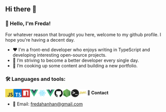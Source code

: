## Hi there 👋

<!--
**FredaFei/FredaFei** is a ✨ _special_ ✨ repository because its `README.md` (this file) appears on your GitHub profile.

Here are some ideas to get you started:

- 🔭 I’m currently working on ...
- 🌱 I’m currently learning ...
- 👯 I’m looking to collaborate on ...
- 🤔 I’m looking for help with ...
- 💬 Ask me about ...
- 📫 How to reach me: ...
- 😄 Pronouns: ...
- ⚡ Fun fact: ...
-->

### 👋 Hello, I'm Freda!

For whatever reason that brought you here, welcome to my github profile. I hope you're having a decent day.
- ❤️ I'm a front-end developer who enjoys writing in TypeScript and developing interesting open-source projects.
- 🌱 I’m striving to become a better developer every single day.
- 🥘 I’m cooking up some content and building a new portfolio.

### 🛠 Languages and tools: 

<img align="left" width="26px" src="https://raw.githubusercontent.com/github/explore/80688e429a7d4ef2fca1e82350fe8e3517d3494d/topics/javascript/javascript.png" />
<img align="left" width="26px" src="https://raw.githubusercontent.com/github/explore/80688e429a7d4ef2fca1e82350fe8e3517d3494d/topics/typescript/typescript.png" />
<img align="left" width="26px" src="https://raw.githubusercontent.com/github/explore/80688e429a7d4ef2fca1e82350fe8e3517d3494d/topics/npm/npm.png" />
<img align="left" width="26px" alt="vue" src="https://raw.githubusercontent.com/github/explore/5c058a388828bb5fde0bcafd4bc867b5bb3f26f3/topics/vue/vue.png">
<img align="left" width="26px" src="https://raw.githubusercontent.com/github/explore/80688e429a7d4ef2fca1e82350fe8e3517d3494d/topics/react/react.png" />
<img align="left" width="26px" src="https://raw.githubusercontent.com/github/explore/80688e429a7d4ef2fca1e82350fe8e3517d3494d/topics/vue/vue.png" />
<img align="left" width="26px" src="https://raw.githubusercontent.com/github/explore/78df643247d429f6cc873026c0622819ad797942/topics/github/github.png" />
<img align="left" width="26px" src="https://raw.githubusercontent.com/github/explore/80688e429a7d4ef2fca1e82350fe8e3517d3494d/topics/nodejs/nodejs.png" />
<img align="left" width="26px" src="https://raw.githubusercontent.com/github/explore/80688e429a7d4ef2fca1e82350fe8e3517d3494d/topics/terminal/terminal.png" />
<img align="left" width="26px" src="https://raw.githubusercontent.com/github/explore/80688e429a7d4ef2fca1e82350fe8e3517d3494d/topics/babel/babel.png"/>

#### 💬 Contact
- 📧 Email: [fredahanhan@gmail.com](mailto:fredahanhan@gmail.com)
<!-- - 🌐 portfolio: [your-portfolio.com](https://your-portfolio.com) -->

<!-- 添加项目卡片 -->
<!-- 
### 🚧 Recent Projects
[![astro-blog](https://github-readme-stats.vercel.app/api/pin/?username=FredaFei&repo=astro-blog&theme=radical)](https://github.com/FredaFei/astro-blog)
[![peach ](https://github-readme-stats.vercel.app/api/pin/?username=FredaFei&repo=peach&theme=radical)](https://github.com/FredaFei/peach)
[![tomato-ruby](https://github-readme-stats.vercel.app/api/pin/?username=FredaFei&repo=tomato-ruby&theme=radical)](https://github.com/FredaFei/tomato-ruby)
-->
<!-- 添加活动日历 -->
<!-- ![GitHub 活动日历](https://github-readme-activity-graph.vercel.app/graph?username=FredaFei&theme=react-dark) -->
